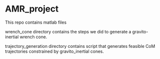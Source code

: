 # AMR_project
This repo contains matlab files

wrench_cone directory contains the steps we did to generate a gravito-inertial wrench cone. 

trajectory_generation directory contains script that generates feasible CoM trajectories constrained by gravito_inertial cones.
